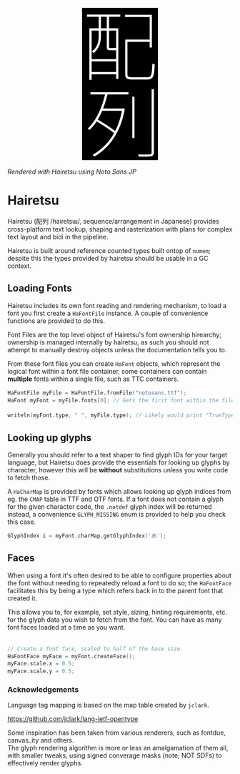<p align="center">
  <img src="hairetsu.png" alt="NuMem" style="height: 50%; max-height: 512px; width: auto;">
</p>  

*Rendered with Hairetsu using Noto Sans JP*

# Hairetsu
Hairetsu (配列 /haiɾetsɯ/, sequence/arrangement in Japanese) provides cross-platform text 
lookup, shaping and rasterization with plans for complex text layout and bidi in the pipeline.

Hairetsu is built around reference counted types built ontop of `numem`; despite this the types provided
by hairetsu should be usable in a GC context.

## Loading Fonts

Hairetsu includes its own font reading and rendering mechanism, to load a font you first create a `HaFontFile` instance.
A couple of convenience functions are provided to do this.

Font Files are the top level object of Hairetsu's font ownership hirearchy; ownership is managed internally by hairetsu,
as such you should not attempt to manually destroy objects unless the documentation tells you to.

From these font files you can create `HaFont` objects, which represent the logical font within a font file container,
some containers can contain **multiple** fonts within a single file, such as TTC containers.

```d
HaFontFile myFile = HaFontFile.fromFile("notosans.ttf");
HaFont myFont = myFile.fonts[0]; // Gets the first font within the file.

writeln(myFont.type, " ", myFile.type); // Likely would print "TrueType SFNT"
```

## Looking up glyphs

Generally you should refer to a text shaper to find glyph IDs for your target language,
but Hairetsu does provide the essentials for looking up glyphs by character, however this
will be **without** substitutions unless you write code to fetch those.

A `HaCharMap` is provided by fonts which allows looking up glyph indices from eg. the `CMAP`
table in TTF and OTF fonts. If a font does not contain a glyph for the given character code,
the `.notdef` glyph index will be returned instead, a convenience `GLYPH_MISSING` enum is provided
to help you check this case.

```d
GlyphIndex i = myFont.charMap.getGlyphIndex('あ');
```

## Faces
When using a font it's often desired to be able to configure properties about the font without needing
to repeatedly reload a font to do so; the `HaFontFace` facilitates this by being a type which refers
back in to the parent font that created it.

This allows you to, for example, set style, sizing, hinting requirements, etc. for the glyph data
you wish to fetch from the font. You can have as many font faces loaded at a time as you want.

```d

// Create a font face, scaled to half of the base size.
HaFontFace myFace = myFont.createFace();
myFace.scale.x = 0.5;
myFace.scale.y = 0.5;
```

### Acknowledgements
Language tag mapping is based on the map table created by `jclark`.

https://github.com/jclark/lang-ietf-opentype

Some inspiration has been taken from various renderers, such as fontdue, canvas_ity and others.  
The glyph rendering algorithm is more or less an amalgamation of them all, with smaller tweaks,
using signed converage masks (note; NOT SDFs) to effectively render glyphs.
